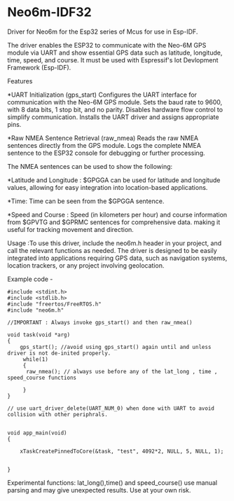 # Neo6m-IDF32
Driver for Neo6m for the Esp32 series of Mcus for use in Esp-IDF.


The driver enables the ESP32 to communicate with the Neo-6M GPS module via UART and show essential GPS data such as latitude, longitude, time, speed, and course. It must be used with Espressif's Iot Devlopment Framework (Esp-IDF).

Features

*UART Initialization (gps_start) Configures the UART interface for communication with the Neo-6M GPS module. Sets the baud rate to 9600, with 8 data bits, 1 stop bit, and no parity. Disables hardware flow control to simplify communication. Installs the UART driver and assigns appropriate pins.

*Raw NMEA Sentence Retrieval (raw_nmea) Reads the raw NMEA sentences directly from the GPS module. Logs the complete NMEA sentence to the ESP32 console for debugging or further processing.

The NMEA sentences can be used to show the following:

*Latitude and Longitude : $GPGGA can be used for latitude and longitude values, allowing for easy integration into location-based applications.

*Time: Time can be seen from the  $GPGGA sentence.

*Speed and Course : Speed (in kilometers per hour) and course information from $GPVTG and $GPRMC sentences for comprehensive data. making it useful for tracking movement and direction.

Usage :To use this driver, include the neo6m.h header in your project, and call the relevant functions as needed. The driver is designed to be easily integrated into applications requiring GPS data, such as navigation systems, location trackers, or any project involving geolocation.




Example code - 

```
#include <stdint.h>
#include <stdlib.h>
#include "freertos/FreeRTOS.h"
#include "neo6m.h"

//IMPORTANT : Always invoke gps_start() and then raw_nmea()

void task(void *arg)
{
	gps_start(); //avoid using gps_start() again until and unless driver is not de-inited properly.
	 while(1)
	 {
	  raw_nmea(); // always use before any of the lat_long , time , speed_course functions
	 
     }
}

// use uart_driver_delete(UART_NUM_0) when done with UART to avoid collision with other periphrals.


void app_main(void)
{
    
    xTaskCreatePinnedToCore(&task, "test", 4092*2, NULL, 5, NULL, 1);
    
    
}
```

Experimental functions: lat_long(),time() and speed_course() use manual parsing and may give unexpected results. Use at your own risk.

